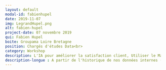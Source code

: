 ```yaml
---
layout: default
modal-id: fabienhupel
date: 2019-11-07
img: LegrandHupel.png
alt: fabien-hupel
project-date: 07 novembre 2019
qui: Fabien Hupel
boite: Groupama Loire Bretagne
position: Chargés d'études Data<br>
category: Workshop
description: L'IA pour améliorer la satisfaction client, Utiliser le Machine Learning pour prédire le nombre d'appels sinistres
description-longue : A partir de l'historique de nos données internes (sinistres et appels reçus) et des prévisions météorologiques des prochains jours, nous avons mis en place une solution qui prédit le nombre d'appels sinistres à venir sur les plateformes dans le but d'ajuster les effectifs nécessaires pour répondre au mieux à nos clients. L'objectif est donc double puisqu'il vise à garantir une meilleure qualité de service pour nos clients mais aussi à organiser au mieux l'activité des gestionnaires Sinistres au quotidien. Nous vous expliquerons plus en détail les modèles de Machine Learning mis en place ainsi que les premiers résultats obtenus.
---
```

